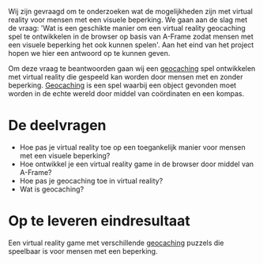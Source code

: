 Wij zijn gevraagd om te onderzoeken wat de mogelijkheden zijn met virtual reality voor mensen met een visuele beperking. We gaan aan de slag met de vraag: 'Wat is een geschikte manier om een virtual reality geocaching spel te ontwikkelen in de browser op basis van A-Frame zodat mensen met een visuele beperking het ook kunnen spelen'. Aan het eind van het project hopen we hier een antwoord op te kunnen geven.

Om deze vraag te beantwoorden gaan wij een [geocaching](https://wikipedia.org/wiki/Geocaching) spel ontwikkelen met virtual reality die gespeeld kan worden door mensen met en zonder beperking. [Geocaching](https://wikipedia.org/wiki/Geocaching) is een spel waarbij een object gevonden moet worden in de echte wereld door middel van coördinaten en een kompas.



# De deelvragen
- Hoe pas je virtual reality toe op een toegankelijk manier voor mensen met een visuele beperking?
- Hoe ontwikkel je een virtual reality game in de browser door middel van A-Frame?
- Hoe pas je geocaching toe in virtual reality?
- Wat is geocaching?



# Op te leveren eindresultaat
Een virtual reality game met verschillende [geocaching](https://wikipedia.org/wiki/Geocaching) puzzels die speelbaar is voor mensen met een beperking.